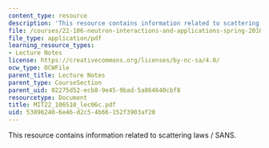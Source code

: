 ```yaml
---
content_type: resource
description: 'This resource contains information related to scattering laws / SANS. '
file: /courses/22-106-neutron-interactions-and-applications-spring-2010/538962406e46d2c54b66152f3903af20_MIT22_106S10_lec06c.pdf
file_type: application/pdf
learning_resource_types:
- Lecture Notes
license: https://creativecommons.org/licenses/by-nc-sa/4.0/
ocw_type: OCWFile
parent_title: Lecture Notes
parent_type: CourseSection
parent_uid: 02275d52-ecb8-9e45-9bad-5a864640cbf8
resourcetype: Document
title: MIT22_106S10_lec06c.pdf
uid: 53896240-6e46-d2c5-4b66-152f3903af20
---
```

This resource contains information related to scattering laws / SANS. 